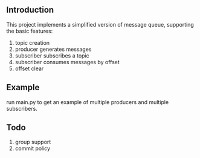 ## Introduction
This project implements a simplified version of message queue, supporting the basic features:
1. topic creation
2. producer generates messages
3. subscriber subscribes a topic
4. subscriber consumes messages by offset
5. offset clear

## Example
run main.py to get an example of multiple producers and multiple subscribers.

## Todo
1. group support
2. commit policy
